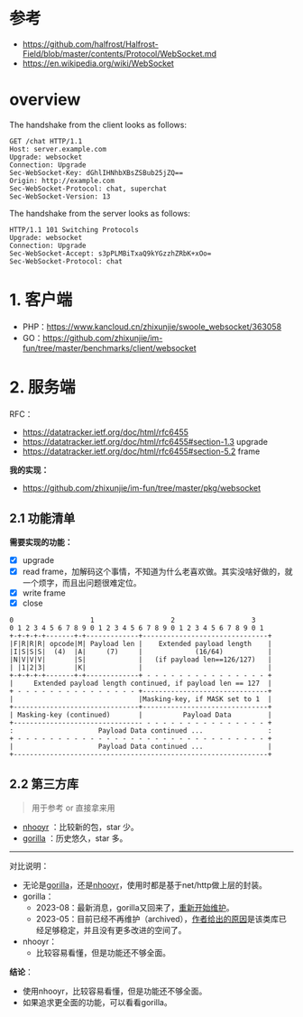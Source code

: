 # 参考

- https://github.com/halfrost/Halfrost-Field/blob/master/contents/Protocol/WebSocket.md
- https://en.wikipedia.org/wiki/WebSocket

# overview

The handshake from the client looks as follows:

~~~shell
GET /chat HTTP/1.1
Host: server.example.com
Upgrade: websocket
Connection: Upgrade
Sec-WebSocket-Key: dGhlIHNhbXBsZSBub25jZQ==
Origin: http://example.com
Sec-WebSocket-Protocol: chat, superchat
Sec-WebSocket-Version: 13
~~~

 The handshake from the server looks as follows:

~~~shell
HTTP/1.1 101 Switching Protocols
Upgrade: websocket
Connection: Upgrade
Sec-WebSocket-Accept: s3pPLMBiTxaQ9kYGzzhZRbK+xOo=
Sec-WebSocket-Protocol: chat
~~~

# 1. 客户端

- PHP：https://www.kancloud.cn/zhixunjie/swoole_websocket/363058
- GO：https://github.com/zhixunjie/im-fun/tree/master/benchmarks/client/websocket

# 2. 服务端

RFC：

- https://datatracker.ietf.org/doc/html/rfc6455
- https://datatracker.ietf.org/doc/html/rfc6455#section-1.3 upgrade
- https://datatracker.ietf.org/doc/html/rfc6455#section-5.2 frame

**我的实现：**

- https://github.com/zhixunjie/im-fun/tree/master/pkg/websocket

## 2.1 功能清单

**需要实现的功能：**

- [x] upgrade
- [x] read frame，加解码这个事情，不知道为什么老喜欢做。其实没啥好做的，就一个烦字，而且出问题很难定位。
- [x] write frame
- [x] close

~~~shell
0                   1                   2                   3
0 1 2 3 4 5 6 7 8 9 0 1 2 3 4 5 6 7 8 9 0 1 2 3 4 5 6 7 8 9 0 1
+-+-+-+-+-------+-+-------------+-------------------------------+
|F|R|R|R| opcode|M| Payload len |    Extended payload length    |
|I|S|S|S|  (4)  |A|     (7)     |             (16/64)           |
|N|V|V|V|       |S|             |   (if payload len==126/127)   |
| |1|2|3|       |K|             |                               |
+-+-+-+-+-------+-+-------------+ - - - - - - - - - - - - - - - +
|     Extended payload length continued, if payload len == 127  |
+ - - - - - - - - - - - - - - - +-------------------------------+
|                               |Masking-key, if MASK set to 1  |
+-------------------------------+-------------------------------+
| Masking-key (continued)       |          Payload Data         |
+-------------------------------- - - - - - - - - - - - - - - - +
:                     Payload Data continued ...                :
+ - - - - - - - - - - - - - - - - - - - - - - - - - - - - - - - +
|                     Payload Data continued ...                |
+---------------------------------------------------------------+
~~~

## 2.2 第三方库

> 用于参考 or 直接拿来用

- [nhooyr](research/websocket库_nhooyr.md) ：比较新的包，star 少。
- [gorilla](research/websocket库_gorilla.md)  ：历史悠久，star 多。

---

对比说明：

- 无论是[gorilla](https://github.com/gorilla/websocket/blob/master/examples/echo/server.go)，还是[nhooyr](https://github.com/nhooyr/websocket)，使用时都是基于net/http做上层的封装。
- gorilla：
  - 2023-08：最新消息，gorilla又回来了，[重新开始维护](https://github.com/gorilla#gorilla-toolkit)。
  - 2023-05：目前已经不再维护（archived），[作者给出的原因](https://github.com/gorilla#gorilla-toolkit)是该类库已经足够稳定，并且没有更多改进的空间了。
- nhooyr：
  - 比较容易看懂，但是功能还不够全面。

**结论**：

- 使用nhooyr，比较容易看懂，但是功能还不够全面。
- 如果追求更全面的功能，可以看看gorilla。
